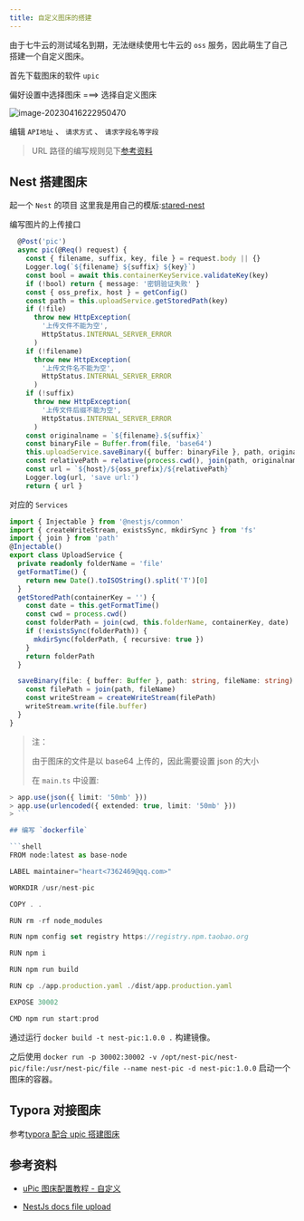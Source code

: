 ```yaml
---
title: 自定义图床的搭建
---
```


由于七牛云的测试域名到期，无法继续使用七牛云的 `oss` 服务，因此萌生了自己搭建一个自定义图床。

首先下载图床的软件 `upic`

偏好设置中选择图床 ===> 选择自定义图床

![image-20230416222950470](http://oss.cc-heart.cn:30002/oss/file/WPJTOOANlAvXos4EJeb0m/2023-04-16/image-20230416222950470.png)

编辑 `API地址` 、 `请求方式` 、 `请求字段名等字段`

> URL 路径的编写规则见下<a href="#参考资料">参考资料</a>

## Nest 搭建图床

起一个 `Nest` 的项目 这里我是用自己的模版:[stared-nest](https://github.com/cc-hearts/started-nest.git)

编写图片的上传接口

```ts
  @Post('pic')
  async pic(@Req() request) {
    const { filename, suffix, key, file } = request.body || {}
    Logger.log(`${filename} ${suffix} ${key}`)
    const bool = await this.containerKeyService.validateKey(key)
    if (!bool) return { message: '密钥验证失败' }
    const { oss_prefix, host } = getConfig()
    const path = this.uploadService.getStoredPath(key)
    if (!file)
      throw new HttpException(
        '上传文件不能为空',
        HttpStatus.INTERNAL_SERVER_ERROR
      )
    if (!filename)
      throw new HttpException(
        '上传文件名不能为空',
        HttpStatus.INTERNAL_SERVER_ERROR
      )
    if (!suffix)
      throw new HttpException(
        '上传文件后缀不能为空',
        HttpStatus.INTERNAL_SERVER_ERROR
      )
    const originalname = `${filename}.${suffix}`
    const binaryFile = Buffer.from(file, 'base64')
    this.uploadService.saveBinary({ buffer: binaryFile }, path, originalname)
    const relativePath = relative(process.cwd(), join(path, originalname))
    const url = `${host}/${oss_prefix}/${relativePath}`
    Logger.log(url, 'save url:')
    return { url }
```

对应的 `Services`

```ts
import { Injectable } from '@nestjs/common'
import { createWriteStream, existsSync, mkdirSync } from 'fs'
import { join } from 'path'
@Injectable()
export class UploadService {
  private readonly folderName = 'file'
  getFormatTime() {
    return new Date().toISOString().split('T')[0]
  }
  getStoredPath(containerKey = '') {
    const date = this.getFormatTime()
    const cwd = process.cwd()
    const folderPath = join(cwd, this.folderName, containerKey, date)
    if (!existsSync(folderPath)) {
      mkdirSync(folderPath, { recursive: true })
    }
    return folderPath
  }

  saveBinary(file: { buffer: Buffer }, path: string, fileName: string) {
    const filePath = join(path, fileName)
    const writeStream = createWriteStream(filePath)
    writeStream.write(file.buffer)
  }
}
```

> 注：
>
> 由于图床的文件是以 base64 上传的，因此需要设置 json 的大小
>
> 在 `main.ts` 中设置:

````ts
> app.use(json({ limit: '50mb' }))
> app.use(urlencoded({ extended: true, limit: '50mb' }))
> ```

## 编写 `dockerfile`

```shell
FROM node:latest as base-node

LABEL maintainer="heart<7362469@qq.com>"

WORKDIR /usr/nest-pic

COPY . .

RUN rm -rf node_modules

RUN npm config set registry https://registry.npm.taobao.org

RUN npm i

RUN npm run build

RUN cp ./app.production.yaml ./dist/app.production.yaml

EXPOSE 30002

CMD npm run start:prod
````

通过运行 `docker build -t nest-pic:1.0.0 .` 构建镜像。

之后使用 `docker run -p 30002:30002 -v /opt/nest-pic/nest-pic/file:/usr/nest-pic/file --name nest-pic -d nest-pic:1.0.0` 启动一个图床的容器。

## Typora 对接图床

参考[typora 配合 upic 搭建图床](../configuration/typora-upic.md)

## 参考资料

- [uPic 图床配置教程 - 自定义](https://blog.svend.cc/upic/tutorials/custom/)

- [NestJs docs file upload](https://docs.nestjs.com/techniques/file-upload)
